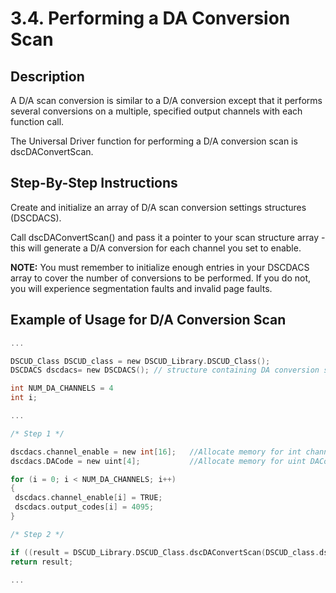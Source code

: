 # 3.4.	Performing a DA Conversion Scan

## Description

A D/A scan conversion is similar to a D/A conversion except that it performs several conversions on a multiple, specified output channels with each function call.

The Universal Driver function for performing a D/A conversion scan is dscDAConvertScan.

## Step-By-Step Instructions

Create and initialize an array of D/A scan conversion settings structures (DSCDACS).

Call dscDAConvertScan() and pass it a pointer to your scan structure array - this will generate a D/A conversion for each channel you set to enable.

**NOTE:** You must remember to initialize enough entries in your DSCDACS array to cover the number of conversions to be performed. If you do not, you will experience segmentation faults and invalid page faults.

## Example of Usage for D/A Conversion Scan

```c
... 

DSCUD_Class DSCUD_class = new DSCUD_Library.DSCUD_Class();
DSCDACS dscdacs= new DSCDACS(); // structure containing DA conversion settings

int NUM_DA_CHANNELS = 4 
int i; 

...

/* Step 1 */ 

dscdacs.channel_enable = new int[16];   //Allocate memory for int channel_enable array
dscdacs.DACode = new uint[4];           //Allocate memory for uint DACode array

for (i = 0; i < NUM_DA_CHANNELS; i++) 
{ 
 dscdacs.channel_enable[i] = TRUE; 
 dscdacs.output_codes[i] = 4095; 
} 

/* Step 2 */ 

if ((result = DSCUD_Library.DSCUD_Class.dscDAConvertScan(DSCUD_class.dscb,ref dscdacs)) != DSCUD_class.DE_NONE) 
return result; 

...
```
